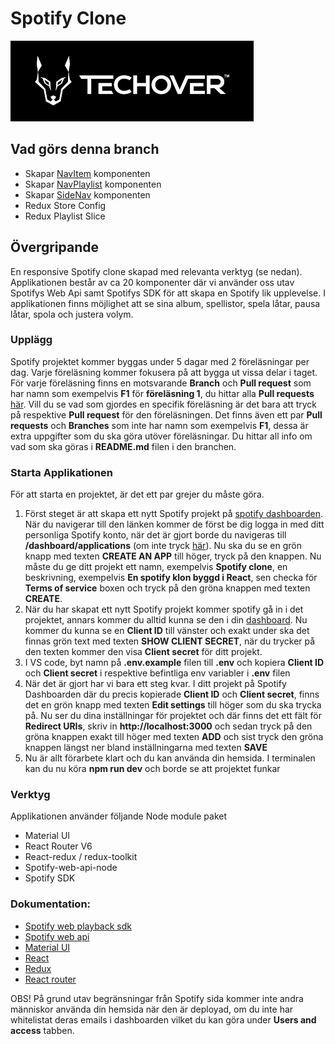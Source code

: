 # Spotify Clone

![alt text](./logo.png)

## Vad görs denna branch

-   Skapar [NavItem](./src/components/NavItem/NavItem.jsx) komponenten
-   Skapar [NavPlaylist](./src/components/NavPlaylist/NavPlaylist.jsx) komponenten
-   Skapar [SideNav](./src/components/SideNav/SideNav.jsx) komponenten
-   Redux Store Config
-   Redux Playlist Slice

## Övergripande

En responsive Spotify clone skapad med relevanta verktyg (se nedan). Applikationen består av ca 20 komponenter där vi använder oss utav Spotifys Web Api samt Spotifys SDK för att skapa en Spotify lik upplevelse. I applikationen finns möjlighet att se sina album, spellistor, spela låtar, pausa låtar, spola och justera volym.

### Upplägg

Spotify projektet kommer byggas under 5 dagar med 2 föreläsningar per dag. Varje föreläsning kommer fokusera på att bygga ut vissa delar i taget. För varje föreläsning finns en motsvarande **Branch** och **Pull request** som har namn som exempelvis **F1** för **föreläsning 1**, du hittar alla **Pull requests** [här](https://github.com/MMR-Solutions-AB/TA-Spotify-Clone/pulls). Vill du se vad som gjordes en specifik föreläsning är det bara att tryck på respektive **Pull request** för den föreläsningen. Det finns även ett par **Pull requests** och **Branches** som inte har namn som exempelvis **F1**, dessa är extra uppgifter som du ska göra utöver föreläsningar. Du hittar all info om vad som ska göras i **README.md** filen i den branchen.

### Starta Applikationen

För att starta en projektet, är det ett par grejer du måste göra.

1. Först steget är att skapa ett nytt Spotify projekt på [spotify dashboarden](https://developer.spotify.com/dashboard/applications). När du navigerar till den länken kommer de först be dig logga in med ditt personliga Spotify konto, när det är gjort borde du navigeras till **/dashboard/applications** (om inte tryck [här](https://developer.spotify.com/dashboard/applications)). Nu ska du se en grön knapp med texten **CREATE AN APP** till höger, tryck på den knappen. Nu måste du ge ditt projekt ett namn, exempelvis **Spotify clone**, en beskrivning, exempelvis **En spotify klon byggd i React**, sen checka för **Terms of service** boxen och tryck på den gröna knappen med texten **CREATE**.
2. När du har skapat ett nytt Spotify projekt kommer spotify gå in i det projektet, annars kommer du alltid kunna se den i din [dashboard](https://developer.spotify.com/dashboard/applications). Nu kommer du kunna se en **Client ID** till vänster och exakt under ska det finnas grön text med texten **SHOW CLIENT SECRET**, när du trycker på den texten kommer den visa **Client secret** för ditt projekt.
3. I VS code, byt namn på **.env.example** filen till **.env** och kopiera **Client ID** och **Client secret** i respektive befintliga env variabler i **.env** filen
4. När det är gjort har vi bara ett steg kvar. I ditt projekt på Spotify Dashboarden där du precis kopierade **Client ID** och **Client secret**, finns det en grön knapp med texten **Edit settings** till höger som du ska trycka på. Nu ser du dina inställningar för projektet och där finns det ett fält för **Redirect URIs**, skriv in **http://localhost:3000** och sedan tryck på den gröna knappen exakt till höger med texten **ADD** och sist tryck den gröna knappen längst ner bland inställningarna med texten **SAVE**
5. Nu är allt förarbete klart och du kan använda din hemsida. I terminalen kan du nu köra **npm run dev** och borde se att projektet funkar

### Verktyg

Applikationen använder följande Node module paket

-   Material UI
-   React Router V6
-   React-redux / redux-toolkit
-   Spotify-web-api-node
-   Spotify SDK

### Dokumentation:

-   [Spotify web playback sdk](https://developer.spotify.com/documentation/web-playback-sdk/reference/)
-   [Spotify web api](https://developer.spotify.com/documentation/web-api/reference/#/)
-   [Material UI](https://mui.com/material-ui/getting-started/overview/)
-   [React](https://beta.reactjs.org/)
-   [Redux](https://redux-toolkit.js.org/introduction/getting-started)
-   [React router](https://reactrouter.com/en/main)

OBS! På grund utav begränsningar från Spotify sida kommer inte andra människor använda din hemsida när den är deployad, om du inte har whitelistat deras emails i dashboarden vilket du kan göra under **Users and access** tabben.

